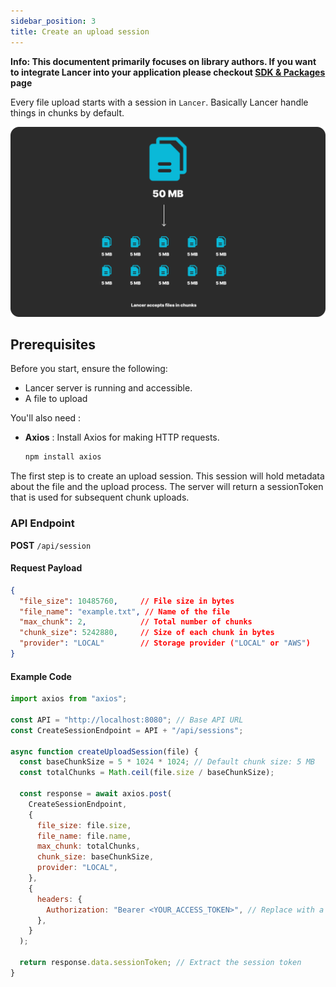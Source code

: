 ```yaml
---
sidebar_position: 3
title: Create an upload session
---
```


**Info: This documentent primarily focuses on library authors. If you want to integrate Lancer into your application please checkout [SDK & Packages](/docs/quickstart.md) page**

Every file upload starts with a session in `Lancer`. Basically Lancer handle things in chunks by default.

![chunk-upload](./img/lancer-chunks-explained.png)

## Prerequisites

Before you start, ensure the following:

- Lancer server is running and accessible.
- A file to upload

You'll also need :
- **Axios** : Install Axios for making HTTP requests.

    ```bash
    npm install axios
    ```

The first step is to create an upload session. This session will hold metadata about the file and the upload process. The server will return a sessionToken that is used for subsequent chunk uploads.

### API Endpoint

**POST** `/api/session`

#### Request Payload

```json
{
  "file_size": 10485760,     // File size in bytes
  "file_name": "example.txt", // Name of the file
  "max_chunk": 2,            // Total number of chunks
  "chunk_size": 5242880,     // Size of each chunk in bytes
  "provider": "LOCAL"        // Storage provider ("LOCAL" or "AWS")
}
```

#### Example Code

```javascript
import axios from "axios";

const API = "http://localhost:8080"; // Base API URL
const CreateSessionEndpoint = API + "/api/sessions";

async function createUploadSession(file) {
  const baseChunkSize = 5 * 1024 * 1024; // Default chunk size: 5 MB
  const totalChunks = Math.ceil(file.size / baseChunkSize);

  const response = await axios.post(
    CreateSessionEndpoint,
    {
      file_size: file.size,
      file_name: file.name,
      max_chunk: totalChunks,
      chunk_size: baseChunkSize,
      provider: "LOCAL",
    },
    {
      headers: {
        Authorization: "Bearer <YOUR_ACCESS_TOKEN>", // Replace with a valid token
      },
    }
  );

  return response.data.sessionToken; // Extract the session token
}
```